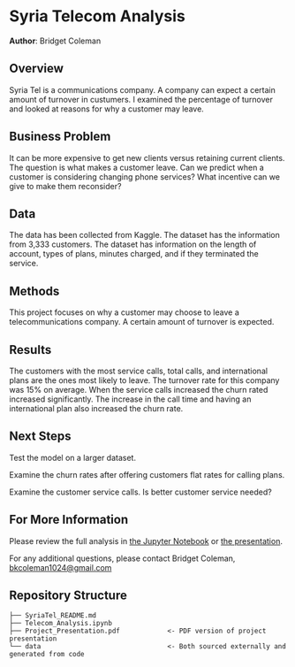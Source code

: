# Syria Telecom Analysis

**Author**: Bridget Coleman

## Overview

Syria Tel is a communications company.  A company can expect a certain amount of turnover in custumers.  I examined the percentage of turnover and looked at reasons for why a customer may leave.

## Business Problem

It can be more expensive to get new clients versus retaining current clients.  The question is what makes a customer leave.  Can we predict when a customer is considering changing phone services?  What incentive can we give to make them reconsider?  

## Data

The data has been collected from Kaggle.  The dataset has the information from 3,333 customers.  The dataset has information on the length of account, types of plans, minutes charged, and if they terminated the service. 

## Methods

This project focuses on why a customer may choose to leave a telecommunications company.  A certain amount of turnover is expected.    


## Results

The customers with the most service calls, total calls, and international plans are the ones most likely to leave.  The turnover rate for this company was 15% on average.  When the service calls increased the churn rated increased significantly.  The increase in the call time and having an international plan also increased the churn rate.


## Next Steps

Test the model on a larger dataset.  

Examine the churn rates after offering customers flat rates for calling plans.

Examine the customer service calls.  Is better customer service needed?

## For More Information

Please review the full analysis in [the Jupyter Notebook](./dsc-phase1-project-template.ipynb) or [the presentation](https://github.com/bkcoleman1024/Microsoft_Analysis/blob/main/Microsoft%20presentation.pdf).

For any additional questions, please contact Bridget Coleman, bkcoleman1024@gmail.com

## Repository Structure


```
├── SyriaTel_README.md                 
├── Telecom_Analysis.ipynb            
├── Project_Presentation.pdf            <- PDF version of project presentation
└── data                                <- Both sourced externally and generated from code

